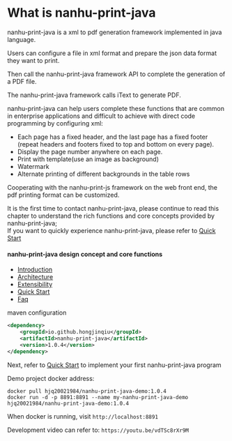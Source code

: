# What is nanhu-print-java

nanhu-print-java is a xml to pdf generation framework implemented in java language. 

Users can configure a file in xml format and prepare the json data format they want to print.

Then call the nanhu-print-java framework API to complete the generation of a PDF file.

The nanhu-print-java framework calls iText to generate PDF.

nanhu-print-java can help users complete these functions that are common in enterprise applications and difficult to achieve with direct code programming by configuring xml:

- Each page has a fixed header, and the last page has a fixed footer (repeat headers and footers fixed to top and bottom on every page).
- Display the page number anywhere on each page.
- Print with template(use an image as background)
- Watermark
- Alternate printing of different backgrounds in the table rows

Cooperating with the nanhu-print-js framework on the web front end, the pdf printing format can be customized.

It is the first time to contact nanhu-print-java, please continue to read this chapter to understand the rich functions and core concepts provided by nanhu-print-java;<br>
If you want to quickly experience nanhu-print-java, please refer to [Quick Start](document/quick_start.md) 

#### nanhu-print-java design concept and core functions

- [Introduction](document/introduction.md)
- [Architecture](document/architecture.md)
- [Extensibility](document/extensibility.md)
- [Quick Start](document/quick_start.md)
- [Faq](document/faq.md)

maven configuration

```xml
<dependency>
    <groupId>io.github.hongjinqiu</groupId>
    <artifactId>nanhu-print-java</artifactId>
    <version>1.0.4</version>
</dependency>
```

Next, refer to [Quick Start](document/quick_start.md) to implement your first nanhu-print-java program

Demo project docker address:
```
docker pull hjq20021984/nanhu-print-java-demo:1.0.4
docker run -d -p 8891:8891 --name my-nanhu-print-java-demo hjq20021984/nanhu-print-java-demo:1.0.4
```

When docker is running, visit `http://localhost:8891`

Development video can refer to: `https://youtu.be/vdTSc8rXr9M`
